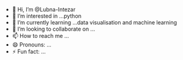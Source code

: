 - 👋 Hi, I’m @Lubna-Intezar
- 👀 I’m interested in ...python
- 🌱 I’m currently learning ...data visualisation and machine learning
- 💞️ I’m looking to collaborate on ...
- 📫 How to reach me ...
- 😄 Pronouns: ...
- ⚡ Fun fact: ...

<!---
Lubna-Intezar/Lubna-Intezar is a ✨ special ✨ repository because its `README.md` (this file) appears on your GitHub profile.
You can click the Preview link to take a look at your changes.
--->
